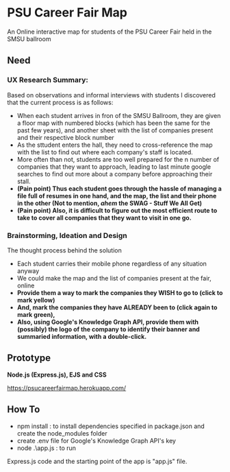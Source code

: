 # PSU Career Fair Map
An Online interactive map for students of the PSU Career Fair held in the SMSU ballroom

## Need

### UX Research Summary: 
Based on observations and informal interviews with students I discovered that the current process is as follows:
- When each student arrives in fron of the SMSU Ballroom, they are given a floor map with numbered blocks (which has been the same for the past few years), and another sheet with the list of companies present and their respective block number
- As the sttudent enters the hall, they need to cross-reference the map with the list to find out where each company's staff is located. 
- More often than not, students are too well prepared for the n number of companies that they want to approach, leading to last minute google searches to find out more about a company before approaching their stall. 
- **(Pain point) Thus each student goes through the hassle of managing a file full of resumes in one hand, and the map, the list and their phone in the other (Not to mention, *ahem* the SWAG - Stuff We All Get)**
- **(Pain point) Also, it is difficult to figure out the most efficient route to take to cover all companies that they want to visit in one go.**

### Brainstorming, Ideation and Design 
The thought process behind the solution
- Each student carries their mobile phone regardless of any situation anyway
- We could make the map and the list of companies present at the fair, online 
- **Provide them a way to mark the companies they WISH to go to (click to mark yellow)**
- **And, mark the companies they have ALREADY been to (click again to mark green),**
- **Also, using Google's Knowledge Graph API, provide them with (possibly) the logo of the company to identify their banner and summaried information, with a double-click.**

## Prototype

**Node.js (Express.js), EJS and CSS**

https://psucareerfairmap.herokuapp.com/

## How To

- npm install : to install dependencies specified in package.json and create the node_modules folder
- create .env file for Google's Knowledge Graph API's key
- node .\app.js : to run 

Express.js code and the starting point of the app is "app.js" file. 
